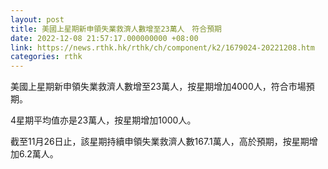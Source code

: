 ```yaml
---
layout: post
title: 美國上星期新申領失業救濟人數增至23萬人　符合預期
date: 2022-12-08 21:57:17.000000000 +08:00
link: https://news.rthk.hk/rthk/ch/component/k2/1679024-20221208.htm
categories: rthk
---
```


美國上星期新申領失業救濟人數增至23萬人，按星期增加4000人，符合市場預期。

4星期平均值亦是23萬人，按星期增加1000人。

截至11月26日止，該星期持續申領失業救濟人數167.1萬人，高於預期，按星期增加6.2萬人。
